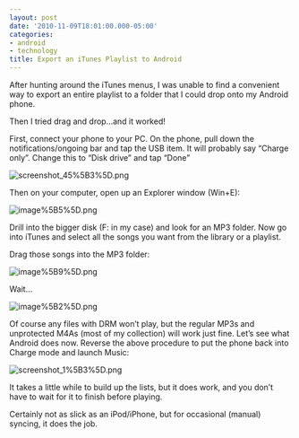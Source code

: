 ```yaml
---
layout: post
date: '2010-11-09T18:01:00.000-05:00'
categories:
- android
- technology
title: Export an iTunes Playlist to Android
---
```



After hunting around the iTunes menus, I was unable to find a convenient way to export an entire playlist to a folder that I could drop onto my Android phone.

Then I tried drag and drop…and it worked!

First, connect your phone to your PC. On the phone, pull down the notifications/ongoing bar and tap the USB item. It will probably say “Charge only”. Change this to “Disk drive” and tap “Done”  

![screenshot_45%5B3%5D.png](/assets/2010/screenshot_45%5B3%5D.png)

Then on your computer, open up an Explorer window (Win+E):

![image%5B5%5D.png](/assets/2010/image%5B5%5D.png)

Drill into the bigger disk (F: in my case) and look for an MP3 folder. Now go into iTunes and select all the songs you want from the library or a playlist. 

Drag those songs into the MP3 folder:

![image%5B9%5D.png](/assets/2010/image%5B9%5D.png)

Wait…

![image%5B2%5D.png](/assets/2010/image%5B2%5D.png)

Of course any files with DRM won’t play, but the regular MP3s and unprotected M4As (most of my collection) will work just fine. Let’s see what Android does now. Reverse the above procedure to put the phone back into Charge mode and launch Music:  

![screenshot_1%5B3%5D.png](/assets/2010/screenshot_1%5B3%5D.png)

It takes a little while to build up the lists, but it does work, and you don’t have to wait for it to finish before playing.

Certainly not as slick as an iPod/iPhone, but for occasional (manual) syncing, it does the job.